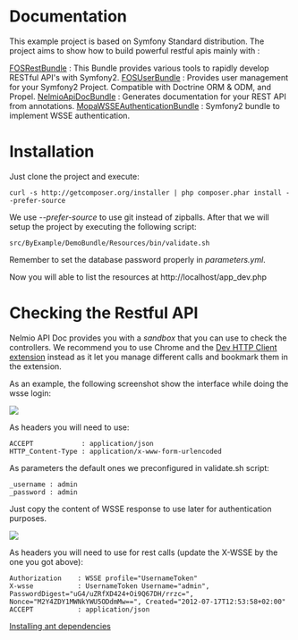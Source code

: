 # Documentation #

This example project is based on Symfony Standard distribution. The project aims to show how to build powerful restful apis mainly with :

[FOSRestBundle](https://github.com/FriendsOfSymfony/FOSRestBundle) : This Bundle provides various tools to rapidly develop RESTful API's with Symfony2.
[FOSUserBundle](https://github.com/FriendsOfSymfony/FOSUserBundle) : Provides user management for your Symfony2 Project. Compatible with Doctrine ORM & ODM, and Propel.
[NelmioApiDocBundle](https://github.com/nelmio/NelmioApiDocBundle) : Generates documentation for your REST API from annotations.
[MopaWSSEAuthenticationBundle](https://github.com/phiamo/MopaWSSEAuthenticationBundle) : Symfony2 bundle to implement WSSE authentication.

# Installation #

Just clone the project and execute:

    curl -s http://getcomposer.org/installer | php composer.phar install --prefer-source

We use *--prefer-source* to use git instead of zipballs. After that we will setup the project by executing the following script:

    src/ByExample/DemoBundle/Resources/bin/validate.sh

Remember to set the database password properly in *parameters.yml*.

Now you will able to list the resources at http://localhost/app_dev.php

# Checking the Restful API #

Nelmio API Doc provides you with a *sandbox* that you can use to check the controllers. We recommend you to use Chrome and the [Dev HTTP Client extension](https://chrome.google.com/webstore/detail/aejoelaoggembcahagimdiliamlcdmfm) instead as it let you manage different calls and bookmark them in the extension.

As an example, the following screenshot show the interface while doing the wsse login:

![](https://dl.dropbox.com/u/3972728/github/devhttpclient01.png)

As headers you will need to use:

    ACCEPT            : application/json
    HTTP_Content-Type : application/x-www-form-urlencoded

As parameters the default ones we preconfigured in validate.sh script:

    _username : admin
    _password : admin

Just copy the content of WSSE response to use later for authentication purposes.

![](https://dl.dropbox.com/u/3972728/github/devhttpclient02.png)

As headers you will need to use for rest calls (update the X-WSSE by the one you got above):

    Authorization    : WSSE profile="UsernameToken"
    X-wsse           : UsernameToken Username="admin", PasswordDigest="uG4/uZRfXD424+Oi9Q67DH/rrzc=", Nonce="M2Y4ZDY1MWNkYWU5ODdmMw==", Created="2012-07-17T12:53:58+02:00"
    ACCEPT           : application/json

[Installing ant dependencies](ant_deps.md)